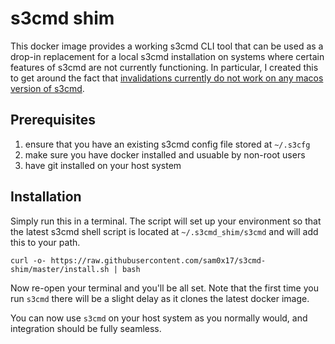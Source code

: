 # s3cmd shim
This docker image provides a working s3cmd CLI tool that can be used as a drop-in replacement
for a local s3cmd installation on systems where certain features of s3cmd are not currently
functioning. In particular, I created this to get around the fact that [invalidations currently
do not work on any macos version of s3cmd](https://github.com/s3tools/s3cmd/issues/1046).

## Prerequisites
1. ensure that you have an existing s3cmd config file stored at `~/.s3cfg`
2. make sure you have docker installed and usuable by non-root users
3. have git installed on your host system

## Installation
Simply run this in a terminal. The script will set up your environment so that the latest
s3cmd shell script is located at `~/.s3cmd_shim/s3cmd` and will add this to your path.

```
curl -o- https://raw.githubusercontent.com/sam0x17/s3cmd-shim/master/install.sh | bash
```
Now re-open your terminal and you'll be all set. Note that the first time you run `s3cmd`
there will be a slight delay as it clones the latest docker image.

You can now use `s3cmd` on your host system as you normally would, and integration should
be fully seamless.
